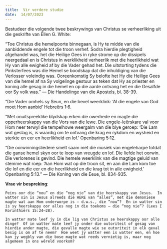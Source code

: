 ```yaml
---
title:  Vir verdere studie
date:  14/07/2023
---
```


Bestudeer die volgende twee beskrywings van Christus se verheerliking uit die geskrifte van Ellen G. White:

“Toe Christus die hemelpoorte binnegaan, is Hy te midde van die aanbiddende engele tot die troon verhef. Sodra hierdie plegtigheid afgehandel was, het die Heilige Gees in ryke strome op die dissipels neergedaal en is Christus in werklikheid verheerlik met die heerlikheid wat Hy van alle ewigheid af by die Vader gehad het.  Die uitstorting tydens die Pinksterfees was die Hemel se boodskap dat die inhuldiging van die Verlosser voleindig was. Ooreenkomstig Sy belofte het Hy die Heilige Gees van die hemel af na Sy volgelinge gestuur as teken dat Hy as priester en koning alle gesag in die hemel en op die aarde ontvang het en die Gesalfde oor Sy volk was.” — Die Handelinge van die Apostels, bl. 38-39.

“Die Vader omhels sy Seun, en die bevel weerklink: ‘Al die engele van God moet Hom aanbid’ Hebreërs 1:6.

“Met onuitspreeklike blydskap erken die owerhede en magte die opperheerskappy van die Vors van die lewe.  Die engele-leërskare val voor Hom neer terwyl die tempelhowe weergalm van die blye geroep: ‘Die Lam wat geslag is, is waardig om te ontvang die krag en rykdom en wysheid en sterkte en eer en heerlikheid en lof.’ Openbaring 5:12.

“Die oorwinningsliedere smelt saam met die musiek van engeleharpe totdat die ganse hemel skyn oor te loop van vreugde en lof. Die liefde het oorwin. Die verlorenes is gevind. Die hemele weerklink van die magtige geluid van stemme wat roep:  ‘Aan Hom wat op die troon sit, en aan die Lam kom toe die lof en die eer en die heerlikheid en die krag tot in alle ewigheid.’ Openbaring 5:13.” — Die Koning van die Eeue, bl. 834-935.

**Vrae vir bespreking**:

`Peins oor die “nou” en die “nog nie” van die heerskappy van Jesus.  In watter sin is Jesus alreeds die HERE van “alles”, met die demoniese magte wat aan Hom onderworpe is — d.w.s., die “nou”?  En in watter sin is sy heerskappy oor alles nog in die toekoms — die “nog nie”? (Lees I Korinthiërs 15:24–28).`

`In watter mate leef jy in die lig van Christus se heerskappy oor alle dinge?  Of in watter mate leef jy onder die outoriteit of gesag van hierdie ander magte, die gevalle magte wie se outoriteit in elk geval besig is om af te neem?  Hoe weet jy watter een is watter een, en hoe kan jy wegbly van die bose magte wat reeds vernietig is, maar nog algemeen in ons wêreld voorkom?`